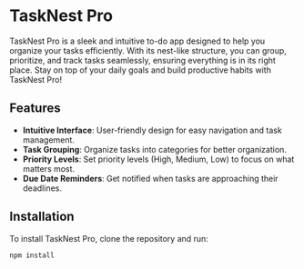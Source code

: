 # TaskNest Pro

TaskNest Pro is a sleek and intuitive to-do app designed to help you organize your tasks efficiently. With its nest-like structure, you can group, prioritize, and track tasks seamlessly, ensuring everything is in its right place. Stay on top of your daily goals and build productive habits with TaskNest Pro!

## Features

- **Intuitive Interface**: User-friendly design for easy navigation and task management.
- **Task Grouping**: Organize tasks into categories for better organization.
- **Priority Levels**: Set priority levels (High, Medium, Low) to focus on what matters most.
- **Due Date Reminders**: Get notified when tasks are approaching their deadlines.

## Installation

To install TaskNest Pro, clone the repository and run:

```bash
npm install

